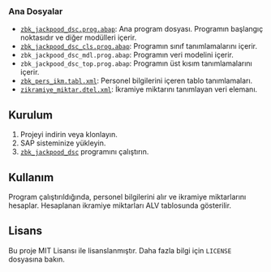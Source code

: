 
### Ana Dosyalar

- [`zbk_jackpood_dsc.prog.abap`](command:_github.copilot.openRelativePath?%5B%7B%22scheme%22%3A%22file%22%2C%22authority%22%3A%22%22%2C%22path%22%3A%22%2Fc%3A%2FUsers%2FASUSS%2Fikramiye-da-t-m-program-%2Fsrc%2Fzbk_jackpood_dsc.prog.abap%22%2C%22query%22%3A%22%22%2C%22fragment%22%3A%22%22%7D%2C%22f4fa9906-a57e-4a5d-aa7b-9d8c420d81a0%22%5D "c:\Users\ASUSS\ikramiye-da-t-m-program-\src\zbk_jackpood_dsc.prog.abap"): Ana program dosyası. Programın başlangıç noktasıdır ve diğer modülleri içerir.
- [`zbk_jackpood_dsc_cls.prog.abap`](command:_github.copilot.openRelativePath?%5B%7B%22scheme%22%3A%22file%22%2C%22authority%22%3A%22%22%2C%22path%22%3A%22%2Fc%3A%2FUsers%2FASUSS%2Fikramiye-da-t-m-program-%2Fsrc%2Fzbk_jackpood_dsc_cls.prog.abap%22%2C%22query%22%3A%22%22%2C%22fragment%22%3A%22%22%7D%2C%22f4fa9906-a57e-4a5d-aa7b-9d8c420d81a0%22%5D "c:\Users\ASUSS\ikramiye-da-t-m-program-\src\zbk_jackpood_dsc_cls.prog.abap"): Programın sınıf tanımlamalarını içerir.
- `zbk_jackpood_dsc_mdl.prog.abap`: Programın veri modelini içerir.
- `zbk_jackpood_dsc_top.prog.abap`: Programın üst kısım tanımlamalarını içerir.
- [`zbk_pers_ikm.tabl.xml`](command:_github.copilot.openRelativePath?%5B%7B%22scheme%22%3A%22file%22%2C%22authority%22%3A%22%22%2C%22path%22%3A%22%2Fc%3A%2FUsers%2FASUSS%2Fikramiye-da-t-m-program-%2Fsrc%2Fzbk_pers_ikm.tabl.xml%22%2C%22query%22%3A%22%22%2C%22fragment%22%3A%22%22%7D%2C%22f4fa9906-a57e-4a5d-aa7b-9d8c420d81a0%22%5D "c:\Users\ASUSS\ikramiye-da-t-m-program-\src\zbk_pers_ikm.tabl.xml"): Personel bilgilerini içeren tablo tanımlamaları.
- [`zikramiye_miktar.dtel.xml`](command:_github.copilot.openRelativePath?%5B%7B%22scheme%22%3A%22file%22%2C%22authority%22%3A%22%22%2C%22path%22%3A%22%2Fc%3A%2FUsers%2FASUSS%2Fikramiye-da-t-m-program-%2Fsrc%2Fzikramiye_miktar.dtel.xml%22%2C%22query%22%3A%22%22%2C%22fragment%22%3A%22%22%7D%2C%22f4fa9906-a57e-4a5d-aa7b-9d8c420d81a0%22%5D "c:\Users\ASUSS\ikramiye-da-t-m-program-\src\zikramiye_miktar.dtel.xml"): İkramiye miktarını tanımlayan veri elemanı.

## Kurulum

1. Projeyi indirin veya klonlayın.
2. SAP sisteminize yükleyin.
3. [`zbk_jackpood_dsc`](command:_github.copilot.openSymbolFromReferences?%5B%22%22%2C%5B%7B%22uri%22%3A%7B%22scheme%22%3A%22file%22%2C%22authority%22%3A%22%22%2C%22path%22%3A%22%2Fc%3A%2FUsers%2FASUSS%2Fikramiye-da-t-m-program-%2Fsrc%2Fzbk_jackpood_dsc.prog.abap%22%2C%22query%22%3A%22%22%2C%22fragment%22%3A%22%22%7D%2C%22pos%22%3A%7B%22line%22%3A5%2C%22character%22%3A7%7D%7D%5D%2C%22f4fa9906-a57e-4a5d-aa7b-9d8c420d81a0%22%5D "Go to definition") programını çalıştırın.

## Kullanım

Program çalıştırıldığında, personel bilgilerini alır ve ikramiye miktarlarını hesaplar. Hesaplanan ikramiye miktarları ALV tablosunda gösterilir.

## Lisans

Bu proje MIT Lisansı ile lisanslanmıştır. Daha fazla bilgi için `LICENSE` dosyasına bakın.
